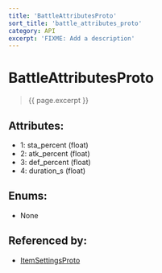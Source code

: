 ```yaml
---
title: 'BattleAttributesProto'
sort_title: 'battle_attributes_proto'
category: API
excerpt: 'FIXME: Add a description'
---
```


[comment]: <> (THIS PART IS GENERATED - AKA DON'T EDIT THIS PART MANUALLY)

# BattleAttributesProto

> {{ page.excerpt }}

## Attributes:

- 1: sta_percent (float)
- 2: atk_percent (float)
- 3: def_percent (float)
- 4: duration_s (float)

## Enums:

- None

## Referenced by:

- [ItemSettingsProto](../ItemSettingsProto/)

[comment]: <> (YOU CAN EDIT AFTER THIS)
